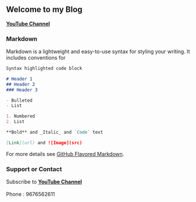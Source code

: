 ## Welcome to my Blog

[**YouTube Channel**](https://www.youtube.com/channel/UC6kqSFkmT94Aassu23HJ2og?view_as=subscriber/)

### Markdown

Markdown is a lightweight and easy-to-use syntax for styling your writing. It includes conventions for

```markdown
Syntax highlighted code block

# Header 1
## Header 2
### Header 3

- Bulleted
- List

1. Numbered
2. List

**Bold** and _Italic_ and `Code` text

[Link](url) and ![Image](src)
```

For more details see [GitHub Flavored Markdown](https://guides.github.com/features/mastering-markdown/).


### Support or Contact
Subscribe to [**YouTube Channel**](https://www.youtube.com/channel/UC6kqSFkmT94Aassu23HJ2og?view_as=subscriber/)<br/><br/>
Phone : 9676562611
 
